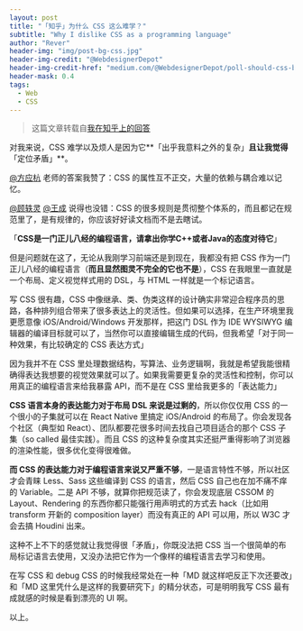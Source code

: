 ```yaml
---
layout: post
title: "「知乎」为什么 CSS 这么难学？"
subtitle: "Why I dislike CSS as a programming language"
author: "Rever"
header-img: "img/post-bg-css.jpg"
header-img-credit: "@WebdesignerDepot"
header-img-credit-href: "medium.com/@WebdesignerDepot/poll-should-css-become-more-like-a-programming-language-c74eb26a4270"
header-mask: 0.4
tags:
  - Web
  - CSS
---
```


> 这篇文章转载自[我在知乎上的回答](https://www.zhihu.com/question/66167982/answer/240434582)

对我来说，CSS 难学以及烦人是因为它**「出乎我意料之外的复杂」**且让我觉得**「定位矛盾」**。
  
[@方应杭](//www.zhihu.com/people/b90c7eb6d3d5a4e2ce453dd8ad377672) 老师的答案我赞了：CSS 的属性互不正交，大量的依赖与耦合难以记忆。

[@顾轶灵](//www.zhihu.com/people/596c0a5fdd9b36cea06bac348d418824) [@王成](//www.zhihu.com/people/c02ec74a44ee4a6784d002c33e293652) 说得也没错：CSS 的很多规则是贯彻整个体系的，而且都记在规范里了，是有规律的，你应该好好读文档而不是去瞎试。
  

「**CSS是一门正儿八经的编程语言，请拿出你学C++或者Java的态度对待它**」

但是问题就在这了，无论从我刚学习前端还是到现在，我都没有把 CSS 作为一门正儿八经的编程语言（**而且显然图灵不完全的它也不是**），CSS 在我眼里一直就是一个布局、定义视觉样式用的 DSL，与 HTML 一样就是一个标记语言。

写 CSS 很有趣，CSS 中像继承、类、伪类这样的设计确实非常迎合程序员的思路，各种排列组合带来了很多表达上的灵活性。但如果可以选择，在生产环境里我更愿意像 iOS/Android/Windows 开发那样，把这门 DSL 作为 IDE WYSIWYG 编辑器的编译目标就可以了，当然你可以直接编辑生成的代码，但我希望「对于同一种效果，有比较确定的 CSS 表达方式」

因为我并不在 CSS 里处理数据结构，写算法、业务逻辑啊，我就是希望我能很精确得表达我想要的视觉效果就可以了。如果我需要更复杂的灵活性和控制，你可以用真正的编程语言来给我暴露 API，而不是在 CSS 里给我更多的「表达能力」


**CSS 语言本身的表达能力对于布局 DSL 来说是过剩的**，所以你仅仅用 CSS 的一个很小的子集就可以在 React Native 里搞定 iOS/Android 的布局了。你会发现各个社区（典型如 React）、团队都要花很多时间去找自己项目适合的那个 CSS 子集（so called 最佳实践）。而且 CSS 的这种复杂度其实还挺严重得影响了浏览器的渲染性能，很多优化变得很难做。

**而 CSS 的表达能力对于编程语言来说又严重不够**，一是语言特性不够，所以社区才会青睐 Less、Sass 这些编译到 CSS 的语言，然后 CSS 自己也在加不痛不痒的 Variable。二是 API 不够，就算你把规范读了，你会发现底层 CSSOM 的 Layout、Rendering 的东西你都只能强行用声明式的方式去 hack（比如用 transform 开新的 composition layer）而没有真正的 API 可以用，所以 W3C 才会去搞 Houdini 出来。

这种不上不下的感觉就让我觉得很「矛盾」，你既没法把 CSS 当一个很简单的布局标记语言去使用，又没办法把它作为一个像样的编程语言去学习和使用。

  
在写 CSS 和 debug CSS 的时候我经常处在一种「MD 就这样吧反正下次还要改」和「MD 这里凭什么是这样的我要研究下」的精分状态，可是明明我写 CSS 最有成就感的时候是看到漂亮的 UI 啊。

以上。